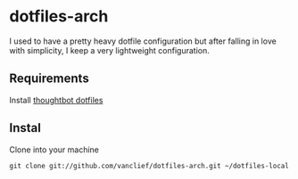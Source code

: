 # dotfiles-arch

I used to have a pretty heavy dotfile configuration but after falling in love with simplicity, I keep a very lightweight configuration. 

## Requirements

Install [thoughtbot dotfiles](https://github.com/thoughtbot/dotfiles)

## Instal

Clone into your machine

`git clone git://github.com/vanclief/dotfiles-arch.git ~/dotfiles-local` 

